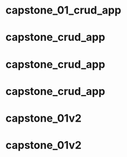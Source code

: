 # capstone_01_crud_app
# capstone_crud_app
# capstone_crud_app
# capstone_crud_app
# capstone_01v2
# capstone_01v2
